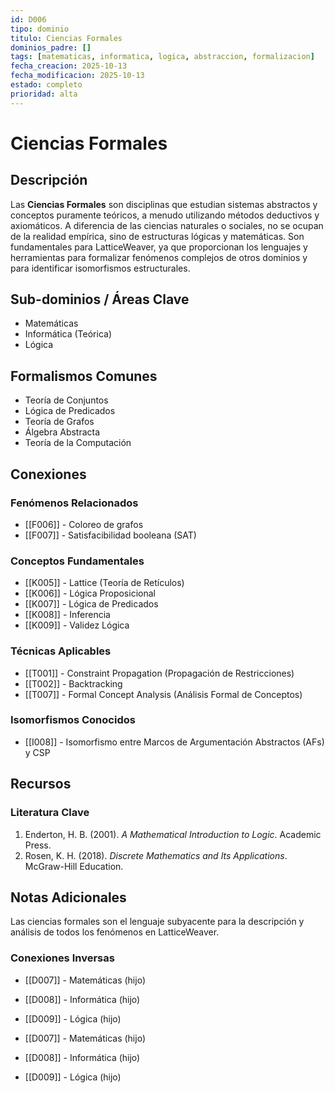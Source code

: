 ```yaml
---
id: D006
tipo: dominio
titulo: Ciencias Formales
dominios_padre: []
tags: [matematicas, informatica, logica, abstraccion, formalizacion]
fecha_creacion: 2025-10-13
fecha_modificacion: 2025-10-13
estado: completo
prioridad: alta
---
```


# Ciencias Formales

## Descripción

Las **Ciencias Formales** son disciplinas que estudian sistemas abstractos y conceptos puramente teóricos, a menudo utilizando métodos deductivos y axiomáticos. A diferencia de las ciencias naturales o sociales, no se ocupan de la realidad empírica, sino de estructuras lógicas y matemáticas. Son fundamentales para LatticeWeaver, ya que proporcionan los lenguajes y herramientas para formalizar fenómenos complejos de otros dominios y para identificar isomorfismos estructurales.

## Sub-dominios / Áreas Clave

- Matemáticas
- Informática (Teórica)
- Lógica

## Formalismos Comunes

- Teoría de Conjuntos
- Lógica de Predicados
- Teoría de Grafos
- Álgebra Abstracta
- Teoría de la Computación

## Conexiones

### Fenómenos Relacionados
- [[F006]] - Coloreo de grafos
- [[F007]] - Satisfacibilidad booleana (SAT)

### Conceptos Fundamentales
- [[K005]] - Lattice (Teoría de Retículos)
- [[K006]] - Lógica Proposicional
- [[K007]] - Lógica de Predicados
- [[K008]] - Inferencia
- [[K009]] - Validez Lógica

### Técnicas Aplicables
- [[T001]] - Constraint Propagation (Propagación de Restricciones)
- [[T002]] - Backtracking
- [[T007]] - Formal Concept Analysis (Análisis Formal de Conceptos)

### Isomorfismos Conocidos
- [[I008]] - Isomorfismo entre Marcos de Argumentación Abstractos (AFs) y CSP

## Recursos

### Literatura Clave
1.  Enderton, H. B. (2001). *A Mathematical Introduction to Logic*. Academic Press.
2.  Rosen, K. H. (2018). *Discrete Mathematics and Its Applications*. McGraw-Hill Education.

## Notas Adicionales

Las ciencias formales son el lenguaje subyacente para la descripción y análisis de todos los fenómenos en LatticeWeaver.

### Conexiones Inversas
- [[D007]] - Matemáticas (hijo)
- [[D008]] - Informática (hijo)
- [[D009]] - Lógica (hijo)



- [[D007]] - Matemáticas (hijo)
- [[D008]] - Informática (hijo)
- [[D009]] - Lógica (hijo)

